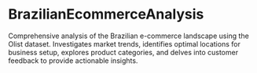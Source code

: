 # BrazilianEcommerceAnalysis
Comprehensive analysis of the Brazilian e-commerce landscape using the Olist dataset. Investigates market trends, identifies optimal locations for business setup, explores product categories, and delves into customer feedback to provide actionable insights.
